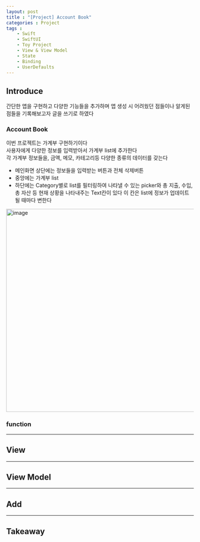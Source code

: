 ```yaml
---
layout: post
title : "[Project] Account Book"
categories : Project
tags : 
    - Swift
    - SwiftUI
    - Toy Project
    - View & View Model
    - State
    - Binding
    - UserDefaults
---
```

## Introduce
간단한 앱을 구현하고 다양한 기능들을 추가하며 앱 생성 시 어려웠던 점들이나 알게된 점들을 기록해보고자 글을 쓰기로 하였다


### Account Book
이번 프로젝트는 가계부 구현하기이다    
사용자에게 다양한 정보를 입력받아서 가계부 list에 추가한다   
각 가계부 정보들을, 금액, 메모, 카테고리등 다양한 종류의 데이터를 갖는다   
- 메인화면 상단에는 정보들을 입력받는 버튼과 전체 삭제버튼
- 중앙에는 가계부 list
- 하단에는 Category별로 list를 필터링하여 나타낼 수 있는 picker와 총 지출, 수입, 총 자산 등 현재 상황을 나타내주는 Text칸이 있다 이 칸은 list에 정보가 업데이트될 때마다 변한다   
<img width="546" alt="image" src="https://user-images.githubusercontent.com/110437548/215982060-84cf7932-da74-4bd7-81e8-c017e4129816.png">

### function

* * *   

## View

* * *    

## View Model
    

* * *     

## Add    


* * *
## Takeaway
